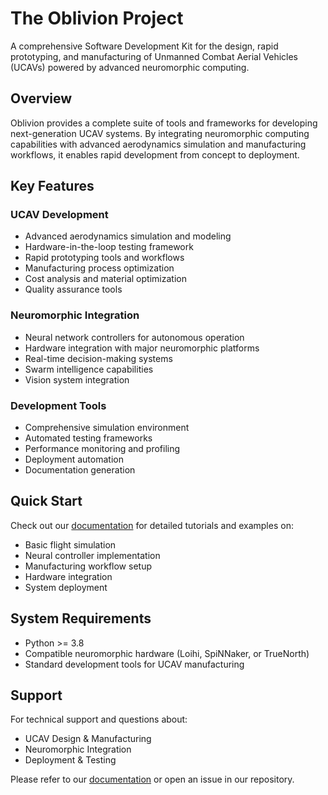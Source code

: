 # The Oblivion Project

A comprehensive Software Development Kit for the design, rapid prototyping, and manufacturing of Unmanned Combat Aerial Vehicles (UCAVs) powered by advanced neuromorphic computing.

## Overview

Oblivion provides a complete suite of tools and frameworks for developing next-generation UCAV systems. By integrating neuromorphic computing capabilities with advanced aerodynamics simulation and manufacturing workflows, it enables rapid development from concept to deployment.

## Key Features

### UCAV Development
- Advanced aerodynamics simulation and modeling
- Hardware-in-the-loop testing framework
- Rapid prototyping tools and workflows
- Manufacturing process optimization
- Cost analysis and material optimization
- Quality assurance tools

### Neuromorphic Integration
- Neural network controllers for autonomous operation
- Hardware integration with major neuromorphic platforms
- Real-time decision-making systems
- Swarm intelligence capabilities
- Vision system integration

### Development Tools
- Comprehensive simulation environment
- Automated testing frameworks
- Performance monitoring and profiling
- Deployment automation
- Documentation generation


## Quick Start

Check out our [documentation](docs/) for detailed tutorials and examples on:
- Basic flight simulation
- Neural controller implementation
- Manufacturing workflow setup
- Hardware integration
- System deployment

## System Requirements

- Python >= 3.8
- Compatible neuromorphic hardware (Loihi, SpiNNaker, or TrueNorth)
- Standard development tools for UCAV manufacturing

## Support

For technical support and questions about:
- UCAV Design & Manufacturing
- Neuromorphic Integration
- Deployment & Testing

Please refer to our [documentation](docs/) or open an issue in our repository.

